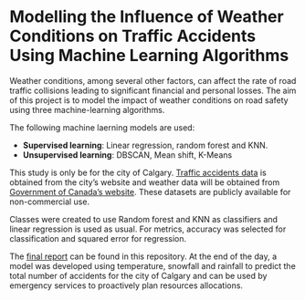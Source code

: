 # Modelling the Influence of Weather Conditions on Traffic Accidents Using Machine Learning Algorithms

Weather conditions, among several other factors, can affect the rate of road traffic collisions leading to significant financial and personal losses. The aim of this project is to model the impact of weather conditions on road safety using three machine-learning algorithms.

The following machine laerning models are used:
* **Supervised learning**: Linear regression, random forest and KNN.
* **Unsupervised learning**: DBSCAN, Mean shift, K-Means

This study is only be for the city of Calgary. [Traffic accidents data](https://data.calgary.ca/Transportation-Transit/Traffic-Incidents/35ra-9556) is obtained from the city’s website and weather data will be obtained from [Government of Canada’s website](https://weather.gc.ca/). These datasets are publicly available for non-commercial use.

Classes were created to use Random forest and KNN as classifiers and linear regression is used as usual. For metrics, accuracy was selected for classification and squared error for regression.

The [final report](final_article.pdf) can be found in this repository. At the end of the day, a model was developed using temperature, snowfall and rainfall to predict the total number of accidents for the city of Calgary and can be used by emergency services to proactively plan resources allocations.
